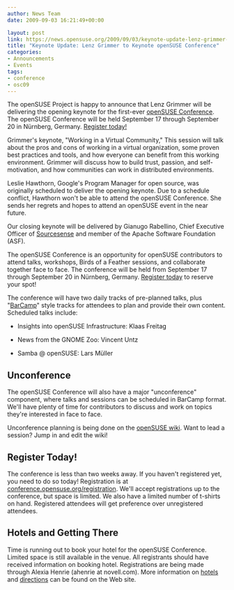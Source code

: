 ```yaml
---
author: News Team
date: 2009-09-03 16:21:49+00:00

layout: post
link: https://news.opensuse.org/2009/09/03/keynote-update-lenz-grimmer-to-keynote-opensuse-conference/
title: "Keynote Update: Lenz Grimmer to Keynote openSUSE Conference"
categories:
- Announcements
- Events
tags:
- conference
- osc09
---
```



The openSUSE Project is happy to announce that Lenz Grimmer will be delivering the opening keynote for the first-ever [openSUSE Conference](http://conference.opensuse.org/). The openSUSE Conference will be held September 17 through September 20 in Nürnberg, Germany. [Register today!](http://conference.opensuse.org/registration/)





Grimmer's keynote, "Working in a Virtual Community," This session will talk about the pros and cons of working in a virtual organization, some proven best practices and tools, and how everyone can benefit from this working environment. Grimmer will discuss how to build trust, passion, and self-motivation, and how communities can work in distributed environments.





Leslie Hawthorn, Google's Program Manager for open source, was originally scheduled to deliver the opening keynote. Due to a schedule conflict, Hawthorn won't be able to attend the openSUSE Conference. She sends her regrets and hopes to attend an openSUSE event in the near future.





Our closing keynote will be delivered by Gianugo Rabellino, Chief Executive Officer of [Sourcesense](http://www.sourcesense.com/en/home) and member of the Apache Software Foundation (ASF).





The openSUSE Conference is an opportunity for openSUSE contributors to attend talks, workshops, Birds of a Feather sessions, and collaborate together face to face. The conference will be held from September 17 through September 20 in Nürnberg, Germany. [Register today](http://conference.opensuse.org/registration/) to reserve your spot!



The conference will have two daily tracks of pre-planned talks, plus "[BarCamp](http://en.wikipedia.org/wiki/BarCamp)" style tracks for attendees to plan and provide their own content. Scheduled talks include:






    
  * Insights into openSUSE Infrastructure: Klaas Freitag

    
  * News from the GNOME Zoo: Vincent Untz

    
  * Samba @ openSUSE: Lars Müller





## Unconference





The openSUSE Conference will also have a major "unconference" component, where talks and sessions can be scheduled in BarCamp format. We'll have plenty of time for contributors to discuss and work on topics they're interested in face to face.





Unconference planning is being done on the [openSUSE wiki](http://en.opensuse.org/OpenSUSE_Conf_2009_Unconference). Want to lead a session? Jump in and edit the wiki!





## Register Today!





The conference is less than two weeks away. If you haven't registered yet, you need to do so today! Registration is at [conference.opensuse.org/registration](http://conference.opensuse.org/registration/). We'll accept registrations up to the conference, but space is limited. We also have a limited number of t-shirts on hand. Registered attendees will get preference over unregistered attendees.





## Hotels and Getting There





Time is running out to book your hotel for the openSUSE Conference. Limited space is still available in the venue. All registrants should have received information on booking hotel. Registrations are being made through Alexia Henrie (ahenrie at novell.com). More information on [hotels](http://conference.opensuse.org/where-to-stay/) and [directions](http://conference.opensuse.org/getting-there/) can be found on the Web site.

		
